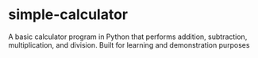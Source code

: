 # simple-calculator
A basic calculator program in Python that performs addition, subtraction, multiplication, and division. Built for learning and demonstration purposes
